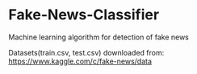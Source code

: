 # Fake-News-Classifier
Machine learning algorithm for detection of fake news

Datasets(train.csv, test.csv) downloaded from: https://www.kaggle.com/c/fake-news/data
